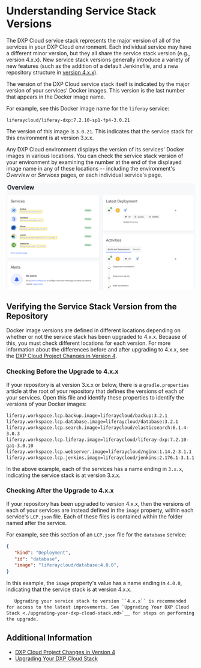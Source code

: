 # Understanding Service Stack Versions

The DXP Cloud service stack represents the major version of all of the services in your DXP Cloud environment. Each individual service may have a different minor version, but they all share the service stack version (e.g., version 4.x.x). New service stack versions generally introduce a variety of new features (such as the addition of a default Jenkinsfile, and a new repository structure in [version 4.x.x](./dxp-cloud-project-changes-in-version-4.md)).

The version of the DXP Cloud service stack itself is indicated by the major version of your services' Docker images. This version is the last number that appears in the Docker image name.

For example, see this Docker image name for the `liferay` service:

```
liferaycloud/liferay-dxp:7.2.10-sp1-fp4-3.0.21
```

The version of this image is `3.0.21`. This indicates that the service stack for this environment is at version 3.x.x.

Any DXP Cloud environment displays the version of its services' Docker images in various locations. You can check the service stack version of your environment by examining the number at the end of the displayed image name in any of these locations -- including the environment's _Overview_ or _Services_ pages, or each individual service's page.

![The first page you see after navigating to an environment is one page that shows you the version of your services.](./understanding-service-stack-versions/images/01.png)

## Verifying the Service Stack Version from the Repository

Docker image versions are defined in different locations depending on whether or not the service stack has been upgraded to 4.x.x. Because of this, you must check different locations for each version. For more information about the differences before and after upgrading to 4.x.x, see the [DXP Cloud Project Changes in Version 4](./dxp-cloud-project-changes-in-version-4.md).

### Checking Before the Upgrade to 4.x.x

If your repository is at version 3.x.x or below, there is a `gradle.properties` article at the root of your repository that defines the versions of each of your services. Open this file and identify these properties to identify the versions of your Docker images:

```properties
liferay.workspace.lcp.backup.image=liferaycloud/backup:3.2.1
liferay.workspace.lcp.database.image=liferaycloud/database:3.2.1
liferay.workspace.lcp.search.image=liferaycloud/elasticsearch:6.1.4-3.0.3
liferay.workspace.lcp.liferay.image=liferaycloud/liferay-dxp:7.2.10-ga1-3.0.10
liferay.workspace.lcp.webserver.image=liferaycloud/nginx:1.14.2-3.1.1
liferay.workspace.lcp.jenkins.image=liferaycloud/jenkins:2.176.1-3.1.1
```

In the above example, each of the services has a name ending in `3.x.x`, indicating the service stack is at version 3.x.x.

### Checking After the Upgrade to 4.x.x

If your repository has been upgraded to version 4.x.x, then the versions of each of your services are instead defined in the `image` property, within each service's `LCP.json` file. Each of these files is contained within the folder named after the service.

For example, see this section of an `LCP.json` file for the `database` service:

```json
{
   "kind": "Deployment",
   "id": "database",
   "image": "liferaycloud/database:4.0.0",
}
```

In this example, the `image` property's value has a name ending in `4.0.0`, indicating that the service stack is at version 4.x.x.

```tip::
   Upgrading your service stack to version ``4.x.x`` is recommended for access to the latest improvements. See `Upgrading Your DXP Cloud Stack <./upgrading-your-dxp-cloud-stack.md>`__ for steps on performing the upgrade.
```

## Additional Information

* [DXP Cloud Project Changes in Version 4](./dxp-cloud-project-changes-in-version-4.md)
* [Upgrading Your DXP Cloud Stack](./upgrading-your-dxp-cloud-stack.md)
